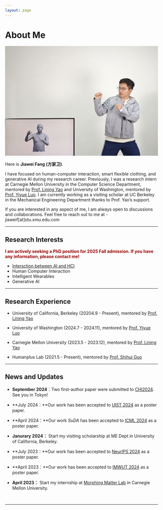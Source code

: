 ```yaml
---
layout: page
---
```


# About Me

<img src="/images/Teaser.jpg" class="floatpic">


Here is **Jiawei Fang (方家卫)**.<br>

I have focused on human-computer interaction, smart flexible clothing, and generative AI during my research career. Previously, I was a research intern at Carnegie Mellon University in the Computer Science Department, mentored by [Prof. Lining Yao](https://morphingmatter.org/people) and University of Washington, mentored by [Prof. Yiyue Luo](https://yyueluo.com/index.html). I am currently working as a visiting scholar at UC Berkeley in the Mechanical Engineering Department thanks to Prof. Yao’s support.

If you are interested in any aspect of me, I am always open to discussions and collaborations. Feel free to reach out to me at - jiaweif[at]stu.xmu.edu.com 
<br>


---

## Research Interests

**<font color="#990000">I am actively seeking a PhD position for 2025 Fall admission. If you have any information, please contact me!</font>**

- [Intersction between AI and HCI](https://scholar.google.com/citations?view_op=search_authors&hl=zh-CN&mauthors=label:internet_of_everything)
- Human Computer Interaction
- Intelligent Wearables
- Generative AI

---

## Research Experience

- University of California, Berkeley (20204.9 - Present), mentored by [Prof. Lining Yao](https://morphingmatter.org/people)

- University of Washington (2024.7 - 2024.11), mentored by [Prof. Yiyue Luo](https://yyueluo.com/index.html)

- Carnegie Mellon University (2023.5 - 2023.12), mentored by [Prof. Lining Yao](https://morphingmatter.org/people)

- Humanplus Lab (2021.5 - Present), mentored by [Prof. Shihui Guo](https://www.humanplus.xyz/)

---

## News and Updates

- **September 2024**：Two first-author paper were submitted to [CHI2024](https://chi2024.acm.org/). See you in Tokyo!


- **July 2024：**Our work has been accepted to [UIST 2024](https://dl.acm.org/doi/abs/10.1145/3672539.3686351) as a poster paper. 


- **April 2024：**Our work *SuDA* has been accepted to [ICML 2024](https://arxiv.org/abs/2405.16152) as a poster paper. 

- **Janurary 2024：** Start my visiting scholarship at ME Dept in University of California, Berkeley.

- **July 2023：**Our work has been accepted to [NeurIPS 2024](https://proceedings.neurips.cc/paper_files/paper/2023/hash/f3da4165893c2465fd7e8df453c41ffa-Abstract-Conference.html) as a poster paper. 


- **April 2023：**Our work has been accepted to [IMWUT 2024](https://dl.acm.org/doi/abs/10.1145/3580832) as a poster paper. 

- **April 2023：** Start my internship at [Morphing Matter Lab](https://morphingmatter.org/) in Carnegie Mellon University.
<br>

---

